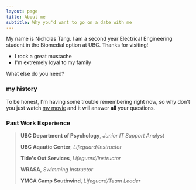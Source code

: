```yaml
---
layout: page
title: About me
subtitle: Why you'd want to go on a date with me
---
```


My name is Nicholas Tang. I am a second year Electrical Engineering student in the Biomedial option at UBC. Thanks for visiting!

- I rock a great mustache
- I'm extremely loyal to my family

What else do you need?

### my history

To be honest, I'm having some trouble remembering right now, so why don't you just watch [my movie](https://en.wikipedia.org/wiki/The_Princess_Bride_%28film%29) and it will answer **all** your questions.

### Past Work Experience

> **UBC Department of Psychology**, _Junior IT Support Analyst_
>
> **UBC Aqautic Center**, _Lifeguard/Instructor_
>
> **Tide's Out Services**, _Lifeguard/Instructor_
>
> **WRASA**, _Swimming Instructor_
>
> **YMCA Camp Southwind**, _Lifeguard/Team Leader_
